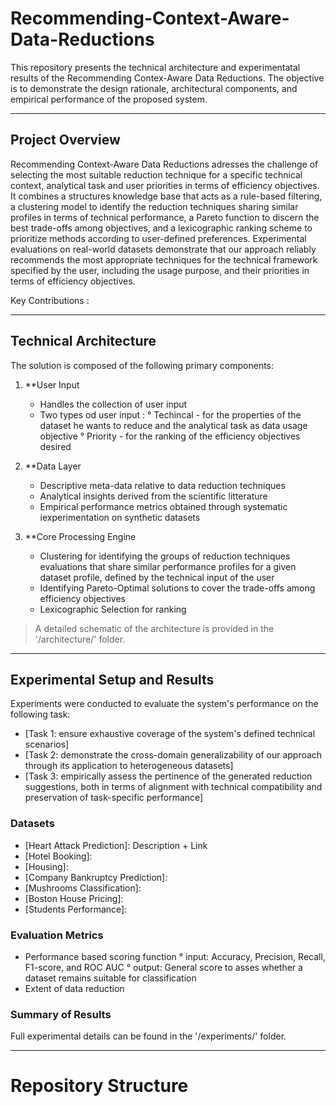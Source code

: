 # Recommending-Context-Aware-Data-Reductions

This repository presents the technical architecture and experimentatal results of the Recommending Contex-Aware Data Reductions.
The objective is to demonstrate the design rationale, architectural components, and empirical performance of the proposed system.

---

## Project Overview

Recommending Context-Aware Data Reductions adresses the challenge of selecting the most suitable reduction technique for a specific technical context, analytical task and user priorities in terms of efficiency objectives. It combines a structures knowledge base that acts as a rule-based filtering, a clustering model to identify the reduction techniques sharing similar profiles in terms of technical performance, a Pareto function to discern the best trade-offs among objectives, and a lexicographic ranking scheme to prioritize methods according to user-defined preferences. Experimental evaluations on real-world datasets demonstrate that our approach reliably recommends the most appropriate techniques for the technical framework specified by the user, including the usage purpose, and their priorities in terms of efficiency objectives.

Key Contributions :

---

## Technical Architecture 

The solution is composed of the following primary components:

1. **User Input
   - Handles the collection of user input
   - Two types od user input :
     ° Techincal - for the properties of the dataset he wants to reduce and the analytical task as data usage objective
     ° Priority - for the ranking of the efficiency objectives desired
     
2. **Data Layer
   - Descriptive meta-data relative to data reduction techniques
   - Analytical insights derived from the scientific litterature
   - Empirical performance metrics obtained through systematic iexperimentation on synthetic datasets
     
3. **Core Processing Engine
   - Clustering for identifying the groups of reduction techniques evaluations that share similar performance profiles for a given dataset profile, defined by the technical input of the user
   - Identifying Pareto-Optimal solutions to cover the trade-offs among efficiency objectives
   - Lexicographic Selection for ranking

> A detailed schematic of the architecture is provided in the '/architecture/' folder.

---

## Experimental Setup and Results

Experiments were conducted to evaluate the system's performance on the following task:

- [Task 1: ensure exhaustive coverage of the system's defined technical scenarios]
- [Task 2: demonstrate the cross-domain generalizability of our approach through its application to heterogeneous datasets]
- [Task 3: empirically assess the pertinence of the generated reduction suggestions, both in terms of alignment with technical compatibility and preservation of task-specific performance]

### Datasets

- [Heart Attack Prediction]: Description + Link
- [Hotel Booking]:
- [Housing]:
- [Company Bankruptcy Prediction]:
- [Mushrooms Classification]:
- [Boston House Pricing]:
- [Students Performance]:

### Evaluation Metrics 

- Performance based scoring function
  ° input: Accuracy, Precision, Recall, F1-score, and ROC AUC
  ° output: General score to asses whether a dataset remains suitable for classification
- Extent of data reduction

### Summary of Results

Full experimental details can be found in the '/experiments/' folder.

---

# Repository Structure
